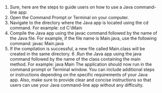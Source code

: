 1. Sure, here are the steps to guide users on how to use a Java command-line app:
2. Open the Command Prompt or Terminal on your computer.
3. Navigate to the directory where the Java app is located using the cd command. For example: cd C:\Main
4. Compile the Java app using the javac command followed by the name of the Java file. For example, if the file name is Main.java, use the following command: javac Main.java
5. If the compilation is successful, a new file called Main.class will be created in the same directory.
6 .Run the Java app using the java command followed by the name of the class containing the main method. For example: java Main
The application should now run in the command prompt or Terminal window. You can include additional steps or instructions depending on the specific requirements of your Java app. Also, make sure to provide clear and concise instructions so that users can use your Java command-line app without any difficulty.
